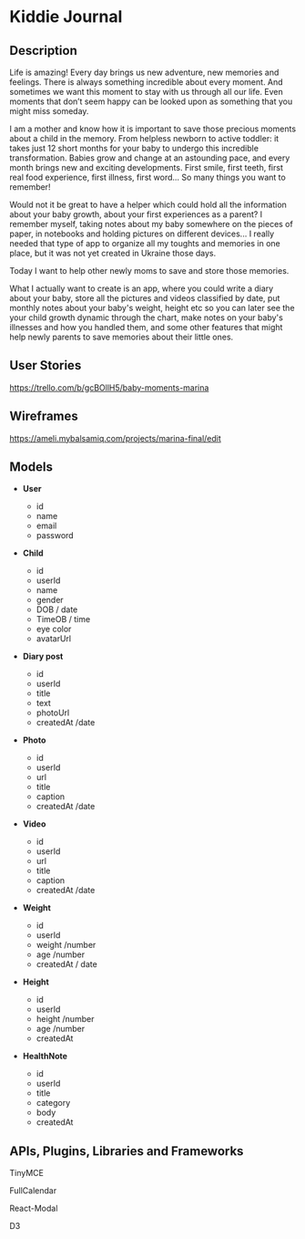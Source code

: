 # Kiddie Journal

## Description

Life is amazing! Every day brings us new adventure, new memories and feelings. There is always something incredible about every moment. And sometimes we want this moment to stay with us through all our life. Even moments that don’t seem happy can be looked upon as something that you might miss someday. 

I am a mother and know how it is important to save those precious moments about a child in the memory. From helpless newborn to active toddler: it takes just 12 short months for your baby to undergo this incredible transformation. Babies grow and change at an astounding pace, and every month brings new and exciting developments. First smile, first teeth, first real food experience, first illness, first word... So many things you want to remember! 

Would not it be great to have a helper which could hold all the information about your baby growth, about your first experiences as a parent? I remember myself, taking notes about my baby somewhere on the pieces of paper, in notebooks and holding pictures on different devices... I really needed that type of app to organize all my toughts and memories in one place, but it was not yet created in Ukraine those days. 

Today I want to help other newly moms to save and store those memories. 

What I actually want to create is an app, where you could write a diary about your baby, store all the pictures and videos classified by date, put monthly notes about your baby's weight, height etc so you can later see the your child growth dynamic through the chart, make notes on your baby's illnesses and how you handled them, and some other features that might help newly parents to save memories about their little ones.  

## User Stories

https://trello.com/b/gcBOllH5/baby-moments-marina

## Wireframes

https://ameli.mybalsamiq.com/projects/marina-final/edit

## Models

* **User**
  - id 
  - name
  - email 
  - password

* **Child**
  - id
  - userId
  - name
  - gender
  - DOB / date
  - TimeOB / time
  - eye color
  - avatarUrl
  
* **Diary post**
  - id
  - userId
  - title
  - text
  - photoUrl
  - createdAt /date

* **Photo**
  - id
  - userId
  - url
  - title
  - caption
  - createdAt /date

* **Video**
  - id
  - userId
  - url
  - title
  - caption
  - createdAt /date

* **Weight**
  - id
  - userId
  - weight /number
  - age /number
  - createdAt / date

* **Height**
  - id
  - userId
  - height /number
  - age /number
  - createdAt

* **HealthNote**
  - id
  - userId
  - title
  - category
  - body
  - createdAt
  
## APIs, Plugins, Libraries and Frameworks

TinyMCE 

FullCalendar

React-Modal

D3




